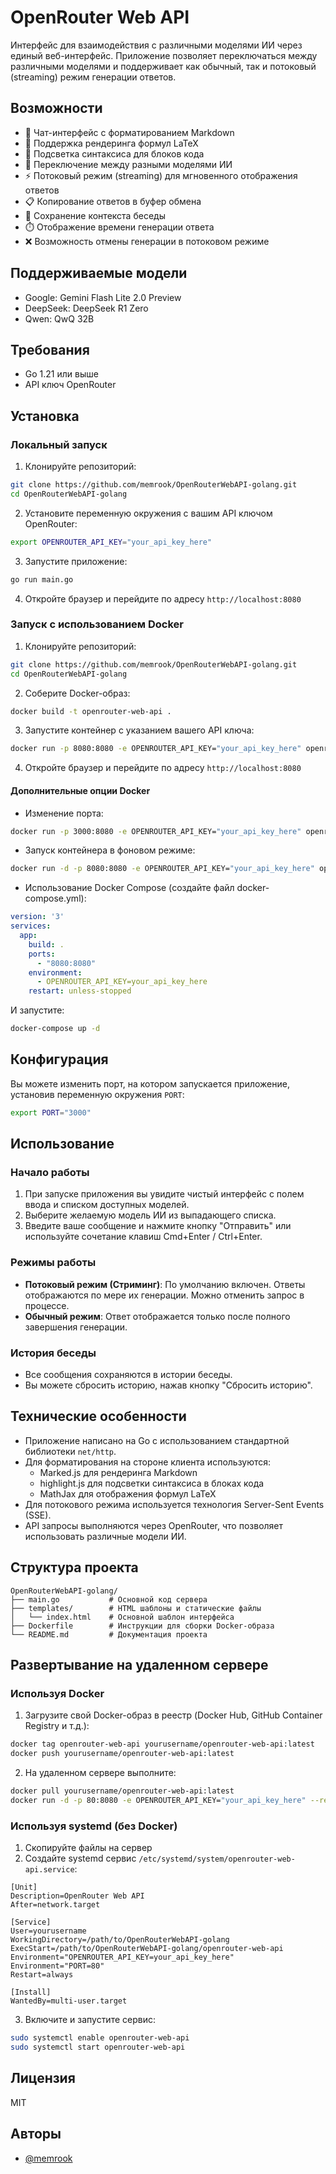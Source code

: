 # OpenRouter Web API

Интерфейс для взаимодействия с различными моделями ИИ через единый веб-интерфейс. Приложение позволяет переключаться между различными моделями и поддерживает как обычный, так и потоковый (streaming) режим генерации ответов.

## Возможности

- 💬 Чат-интерфейс с форматированием Markdown
- 🧮 Поддержка рендеринга формул LaTeX 
- 🌈 Подсветка синтаксиса для блоков кода
- 🔄 Переключение между разными моделями ИИ
- ⚡ Потоковый режим (streaming) для мгновенного отображения ответов
- 📋 Копирование ответов в буфер обмена
- 📝 Сохранение контекста беседы
- ⏱️ Отображение времени генерации ответа
- ❌ Возможность отмены генерации в потоковом режиме

## Поддерживаемые модели

- Google: Gemini Flash Lite 2.0 Preview
- DeepSeek: DeepSeek R1 Zero
- Qwen: QwQ 32B

## Требования

- Go 1.21 или выше
- API ключ OpenRouter

## Установка

### Локальный запуск

1. Клонируйте репозиторий:
```bash
git clone https://github.com/memrook/OpenRouterWebAPI-golang.git
cd OpenRouterWebAPI-golang
```

2. Установите переменную окружения с вашим API ключом OpenRouter:
```bash
export OPENROUTER_API_KEY="your_api_key_here"
```

3. Запустите приложение:
```bash
go run main.go
```

4. Откройте браузер и перейдите по адресу `http://localhost:8080`

### Запуск с использованием Docker

1. Клонируйте репозиторий:
```bash
git clone https://github.com/memrook/OpenRouterWebAPI-golang.git
cd OpenRouterWebAPI-golang
```

2. Соберите Docker-образ:
```bash
docker build -t openrouter-web-api .
```

3. Запустите контейнер с указанием вашего API ключа:
```bash
docker run -p 8080:8080 -e OPENROUTER_API_KEY="your_api_key_here" openrouter-web-api
```

4. Откройте браузер и перейдите по адресу `http://localhost:8080`

#### Дополнительные опции Docker

- Изменение порта:
```bash
docker run -p 3000:8080 -e OPENROUTER_API_KEY="your_api_key_here" openrouter-web-api
```

- Запуск контейнера в фоновом режиме:
```bash
docker run -d -p 8080:8080 -e OPENROUTER_API_KEY="your_api_key_here" openrouter-web-api
```

- Использование Docker Compose (создайте файл docker-compose.yml):
```yaml
version: '3'
services:
  app:
    build: .
    ports:
      - "8080:8080"
    environment:
      - OPENROUTER_API_KEY=your_api_key_here
    restart: unless-stopped
```

И запустите:
```bash
docker-compose up -d
```

## Конфигурация

Вы можете изменить порт, на котором запускается приложение, установив переменную окружения `PORT`:
```bash
export PORT="3000"
```

## Использование

### Начало работы
1. При запуске приложения вы увидите чистый интерфейс с полем ввода и списком доступных моделей.
2. Выберите желаемую модель ИИ из выпадающего списка.
3. Введите ваше сообщение и нажмите кнопку "Отправить" или используйте сочетание клавиш Cmd+Enter / Ctrl+Enter.

### Режимы работы
- **Потоковый режим (Стриминг)**: По умолчанию включен. Ответы отображаются по мере их генерации. Можно отменить запрос в процессе.
- **Обычный режим**: Ответ отображается только после полного завершения генерации.

### История беседы
- Все сообщения сохраняются в истории беседы.
- Вы можете сбросить историю, нажав кнопку "Сбросить историю".

## Технические особенности

- Приложение написано на Go с использованием стандартной библиотеки `net/http`.
- Для форматирования на стороне клиента используются:
  - Marked.js для рендеринга Markdown
  - highlight.js для подсветки синтаксиса в блоках кода
  - MathJax для отображения формул LaTeX
- Для потокового режима используется технология Server-Sent Events (SSE).
- API запросы выполняются через OpenRouter, что позволяет использовать различные модели ИИ.

## Структура проекта

```
OpenRouterWebAPI-golang/
├── main.go           # Основной код сервера
├── templates/        # HTML шаблоны и статические файлы
│   └── index.html    # Основной шаблон интерфейса
├── Dockerfile        # Инструкции для сборки Docker-образа
└── README.md         # Документация проекта
```

## Развертывание на удаленном сервере

### Используя Docker

1. Загрузите свой Docker-образ в реестр (Docker Hub, GitHub Container Registry и т.д.):
```bash
docker tag openrouter-web-api yourusername/openrouter-web-api:latest
docker push yourusername/openrouter-web-api:latest
```

2. На удаленном сервере выполните:
```bash
docker pull yourusername/openrouter-web-api:latest
docker run -d -p 80:8080 -e OPENROUTER_API_KEY="your_api_key_here" --restart unless-stopped yourusername/openrouter-web-api:latest
```

### Используя systemd (без Docker)

1. Скопируйте файлы на сервер
2. Создайте systemd сервис `/etc/systemd/system/openrouter-web-api.service`:
```
[Unit]
Description=OpenRouter Web API
After=network.target

[Service]
User=yourusername
WorkingDirectory=/path/to/OpenRouterWebAPI-golang
ExecStart=/path/to/OpenRouterWebAPI-golang/openrouter-web-api
Environment="OPENROUTER_API_KEY=your_api_key_here"
Environment="PORT=80"
Restart=always

[Install]
WantedBy=multi-user.target
```

3. Включите и запустите сервис:
```bash
sudo systemctl enable openrouter-web-api
sudo systemctl start openrouter-web-api
```

## Лицензия

MIT

## Авторы

- [@memrook](https://github.com/memrook) 